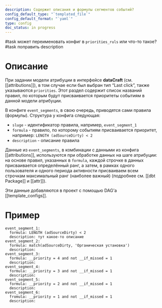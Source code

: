 ```yaml
---
description: Содержит описания и формулы сегментов событий?
config_default_type: "`templated_file`"
config_default_format: "`yaml`"
type: config
doc_status: in progress
---
```

#task может переименовать конфиг в `priorities_ruls` или что-то такое? 
#task поправить description
# Описание

При задании модели атрибуции в интерфейсе **dataCraft** (см. [[attributions]]), в том случае если был выбран тип “Last click”, также указываются `priorities`. Этот раздел содержит список названий правил, по которым будут присваивается приоритеты событиям в данной модели атрибуции. 

В конфиге `event_segments`, в свою очередь, приводятся сами правила (формулы). Структура у конфига следующая:
- `sluge` - идентификатор правила, например, `event_segment_1` 
- `formula`  - правило, по которому событиям присваивается приоритет, например: `LENGTH (adSourceDirty) < 2`
- `description` - описание правила

Данные из `event_segments`, в комбинации с данными из конфига [[attributions]],  используются при обработке данных на шаге атрибуции: на основе правил, указанных в `formula`, каждой строчке в данных присваивается определённый ранг, а затем, в рамках одного пользователя и одного периода активности присваиваем всем строчкам максимальный ранг (наиболее важный) (подробнее см. [[dbt Package]] и [[attr]]). 

Эти данные добавляются в проект с помощью DAG’а [[template_configs]].
# Пример

```
event_segment_1:
  formula: LENGTH (adSourceDirty) < 2
  description: тут какое-то описание
event_segment_2:
  formula: match(adSourceDirty, 'Органическая установка')
  description:
event_segment_3:
  formula: __priority = 4 and not __if_missed = 1
  description:
event_segment_4:
  formula: __priority = 3 and not __if_missed = 1
  description:
event_segment_5:
  formula: __priority = 2 and not __if_missed = 1
  description:
event_segment_6:
  fromula: __priority = 1 and not __if_missed = 1
  description:
```
